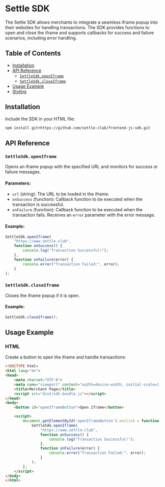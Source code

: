 # Settle SDK

The Settle SDK allows merchants to integrate a seamless iframe popup into their websites for handling transactions. The SDK provides functions to open and close the iframe and supports callbacks for success and failure scenarios, including error handling.

## Table of Contents

- [Installation](#installation)
- [API Reference](#api-reference)
  - [`SettleSdk.openIframe`](#settlesdkopeniframe)
  - [`SettleSdk.closeIframe`](#settlesdkcloseiframe)
- [Usage Example](#usage-example)
- [Styling](#styling)

## Installation

Include the SDK in your HTML file:

```bash
npm install git+https://github.com/settle-club/frontend-js-sdk.git
```

## API Reference

### `SettleSdk.openIframe`

Opens an iframe popup with the specified URL and monitors for success or failure messages.

#### Parameters:

- `url` (string): The URL to be loaded in the iframe.
- `onSuccess` (function): Callback function to be executed when the transaction is successful.
- `onFailure` (function): Callback function to be executed when the transaction fails. Receives an `error` parameter with the error message.

#### Example:

```javascript
SettleSdk.openIframe(
    "https://www.settle.club",
    function onSuccess() {
        console.log("Transaction Successful!");
    },
    function onFailure(error) {
        console.error("Transaction Failed:", error);
    }
);
```

### `SettleSdk.closeIframe`

Closes the iframe popup if it is open.

#### Example:

```javascript
SettleSdk.closeIframe();
```

## Usage Example

### HTML

Create a button to open the iframe and handle transactions:

```html
<!DOCTYPE html>
<html lang="en">
<head>
    <meta charset="UTF-8">
    <meta name="viewport" content="width=device-width, initial-scale=1.0">
    <title>Merchant Page</title>
    <script src="dist/sdk.bundle.js"></script>
</head>
<body>
    <button id="openIframeButton">Open Iframe</button>

    <script>
        document.getElementById('openIframeButton').onclick = function() {
            SettleSdk.openIframe(
                "https://www.settle.club",
                function onSuccess() {
                    console.log("Transaction Successful!");
                },
                function onFailure(error) {
                    console.error("Transaction Failed:", error);
                }
            );
        };
    </script>
</body>
</html>
